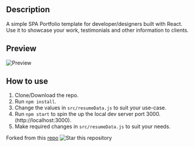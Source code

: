 ## Description

A simple SPA Portfolio template for developer/designers built with React. Use it to showcase your work, testimonials and other information to clients.

## Preview

![Preview](https://user-images.githubusercontent.com/34272634/203147720-7b9e4302-d95d-46d7-aa11-727995f03287.jpg)

## How to use

1. Clone/Download the repo.
2. Run `npm install`.
3. Change the values in `src/resumeData.js` to suit your use-case.
4. Run `npm start` to spin the up the local dev server port 3000.(http://localhost:3000).
5. Make required changes in `src/resumeData.js` to suit your needs.

Forked from this [repo]() ![Star this repository](https://img.shields.io/github/stars/rbhatia46/React-Portfolio?style=social)
